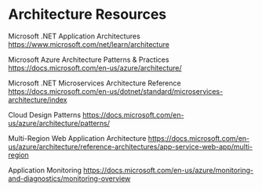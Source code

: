 # Architecture Resources

Microsoft .NET Application Architectures
https://www.microsoft.com/net/learn/architecture

Microsoft Azure Architecture Patterns & Practices
https://docs.microsoft.com/en-us/azure/architecture/

Microsoft .NET Microservices Architecture Reference
https://docs.microsoft.com/en-us/dotnet/standard/microservices-architecture/index

Cloud Design Patterns
https://docs.microsoft.com/en-us/azure/architecture/patterns/

Multi-Region Web Application Architecture
https://docs.microsoft.com/en-us/azure/architecture/reference-architectures/app-service-web-app/multi-region

Application Monitoring
https://docs.microsoft.com/en-us/azure/monitoring-and-diagnostics/monitoring-overview
